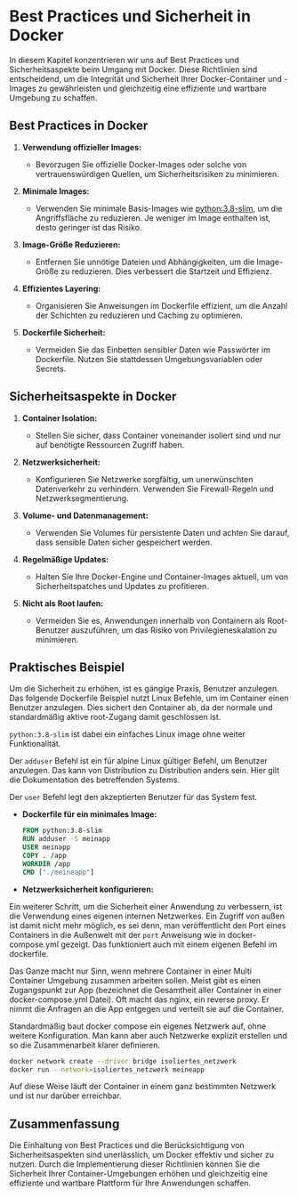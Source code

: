 # Best Practices und Sicherheit in Docker

In diesem Kapitel konzentrieren wir uns auf Best Practices und Sicherheitsaspekte beim Umgang mit Docker. Diese
Richtlinien sind entscheidend, um die Integrität und Sicherheit Ihrer Docker-Container und -Images zu gewährleisten und
gleichzeitig eine effiziente und wartbare Umgebung zu schaffen.

## Best Practices in Docker

1. **Verwendung offizieller Images:**
    - Bevorzugen Sie offizielle Docker-Images oder solche von vertrauenswürdigen Quellen, um Sicherheitsrisiken zu
      minimieren.

2. **Minimale Images:**
    - Verwenden Sie minimale Basis-Images wie [python:3.8-slim]( docker_dockerfile_und_docker_compose.md#beispiel-eines-dockerfiles ), um die Angriffsfläche zu reduzieren. Je weniger
      im Image enthalten
      ist, desto geringer ist das Risiko.

3. **Image-Größe Reduzieren:**
    - Entfernen Sie unnötige Dateien und Abhängigkeiten, um die Image-Größe zu reduzieren. Dies verbessert die Startzeit
      und Effizienz.

4. **Effizientes Layering:**
    - Organisieren Sie Anweisungen im Dockerfile effizient, um die Anzahl der Schichten zu reduzieren und Caching zu
      optimieren.

5. **Dockerfile Sicherheit:**
    - Vermeiden Sie das Einbetten sensibler Daten wie Passwörter im Dockerfile. Nutzen Sie stattdessen
      Umgebungsvariablen oder Secrets.

## Sicherheitsaspekte in Docker

1. **Container Isolation:**
    - Stellen Sie sicher, dass Container voneinander isoliert sind und nur auf benötigte Ressourcen Zugriff haben.

2. **Netzwerksicherheit:**
    - Konfigurieren Sie Netzwerke sorgfältig, um unerwünschten Datenverkehr zu verhindern. Verwenden Sie Firewall-Regeln
      und Netzwerksegmentierung.

3. **Volume- und Datenmanagement:**
    - Verwenden Sie Volumes für persistente Daten und achten Sie darauf, dass sensible Daten sicher gespeichert werden.

4. **Regelmäßige Updates:**
    - Halten Sie Ihre Docker-Engine und Container-Images aktuell, um von Sicherheitspatches und Updates zu profitieren.

5. **Nicht als Root laufen:**
    - Vermeiden Sie es, Anwendungen innerhalb von Containern als Root-Benutzer auszuführen, um das Risiko von
      Privilegieneskalation zu minimieren.

## Praktisches Beispiel

Um die Sicherheit zu erhöhen, ist es gängige Praxis, Benutzer anzulegen.
Das folgende Dockerfile Beispiel nutzt Linux Befehle, um im Container einen Benutzer anzulegen. Dies sichert den
Container
ab, da der normale und standardmäßig aktive root-Zugang damit geschlossen ist.

`python:3.8-slim` ist dabei ein einfaches Linux image ohne weiter Funktionalität.

Der `adduser` Befehl ist ein für alpine Linux gültiger Befehl, um Benutzer anzulegen. Das kann von Distribution zu
Distribution anders sein. Hier gilt die Dokumentation des betreffenden Systems.

Der `user` Befehl legt den akzeptierten Benutzer für das System fest.

- **Dockerfile für ein minimales Image:**
  ```Dockerfile
  FROM python:3.8-slim
  RUN adduser -S meinapp
  USER meinapp
  COPY . /app
  WORKDIR /app
  CMD ["./meineapp"]
  ```

- **Netzwerksicherheit konfigurieren:**

Ein weiterer Schritt, um die Sicherheit einer Anwendung zu verbessern, ist die Verwendung eines eigenen internen
Netzwerkes. Ein Zugriff von außen ist damit nicht mehr möglich, es sei denn, man veröffentlicht den Port eines
Containers in die Außenwelt mit der `port` Anweisung wie in docker-compose.yml gezeigt. Das funktioniert auch mit einem
eigenen Befehl im dockerfile.

Das Ganze macht nur Sinn, wenn mehrere Container in einer Multi Container Umgebung zusammen
arbeiten sollen. Meist gibt es einen Zugangspunkt zur App (bezeichnet die Gesamtheit aller Container in einer
docker-compose.yml Datei). Oft macht das nginx, ein reverse proxy. Er nimmt die Anfragen an die App entgegen und
verteilt sie auf die Container.

Standardmäßig baut docker compose ein eigenes Netzwerk auf, ohne weitere Konfiguration. Man kann aber auch Netzwerke
explizit erstellen und so die Zusammenarbeit klarer definieren.

  ```bash
  docker network create --driver bridge isoliertes_netzwerk
  docker run --network=isoliertes_netzwerk meineapp
  ```

Auf diese Weise läuft der Container in einem ganz bestimmten Netzwerk und ist nur darüber erreichbar.

## Zusammenfassung

Die Einhaltung von Best Practices und die Berücksichtigung von Sicherheitsaspekten sind unerlässlich, um Docker effektiv
und sicher zu nutzen. Durch die Implementierung dieser Richtlinien können Sie die Sicherheit Ihrer Container-Umgebungen
erhöhen und gleichzeitig eine effiziente und wartbare Plattform für Ihre Anwendungen schaffen.